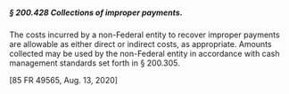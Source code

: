 ##### § 200.428 Collections of improper payments. #####

The costs incurred by a non-Federal entity to recover improper payments are allowable as either direct or indirect costs, as appropriate. Amounts collected may be used by the non-Federal entity in accordance with cash management standards set forth in § 200.305.

[85 FR 49565, Aug. 13, 2020]